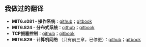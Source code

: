 ## 我做过的翻译
* **MIT6.s081 - 操作系统**：[github](https://github.com/huihongxiao/MIT6.S081)；[gitbook](https://mit-public-courses-cn-translatio.gitbook.io/mit6-s081/)
* **MIT6.824 - 分布式系统**：[github](https://github.com/huihongxiao/MIT6.824)；[gitbook](https://mit-public-courses-cn-translatio.gitbook.io/mit6-824/)
* **TCP拥塞控制**：[github](https://github.com/huihongxiao/TCP-Congestion-Control-A-Systems-Approach)；[gitbook](https://mit-public-courses-cn-translatio.gitbook.io/tcp-congestion-control-a-systems-approach/)
* **MIT6.829 - 计算机网络** （只有前三章，已停更）：[github](https://github.com/huihongxiao/MIT6.829)；[gitbook](https://mit-public-courses-cn-translatio.gitbook.io/mit6.829/)
